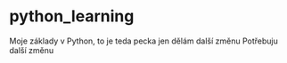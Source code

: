 # python_learning
Moje základy v Python, to je teda pecka
jen dělám další změnu
Potřebuju další změnu